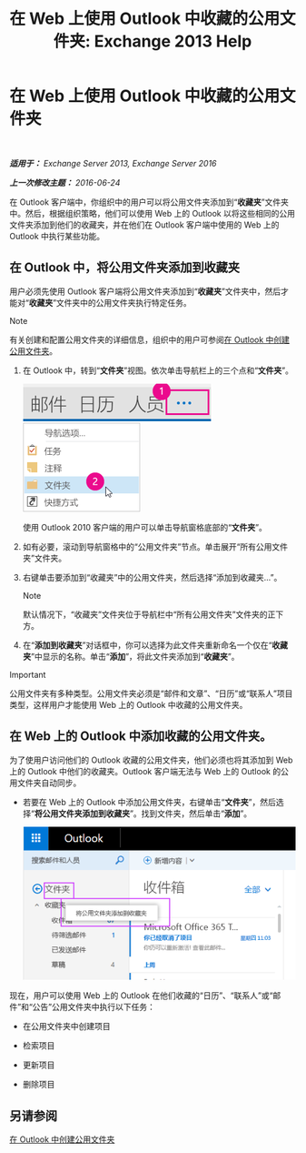 ﻿---
title: '在 Web 上使用 Outlook 中收藏的公用文件夹: Exchange 2013 Help'
TOCTitle: 在 Web 上使用 Outlook 中收藏的公用文件夹
ms:assetid: f6f1db72-4465-4eb8-b525-ac2c1fa10a69
ms:mtpsurl: https://technet.microsoft.com/zh-cn/library/Dn948177(v=EXCHG.150)
ms:contentKeyID: 65289773
ms.date: 01/11/2018
mtps_version: v=EXCHG.150
ms.translationtype: HT
---

# 在 Web 上使用 Outlook 中收藏的公用文件夹

 

_**适用于：** Exchange Server 2013, Exchange Server 2016_

_**上一次修改主题：** 2016-06-24_

在 Outlook 客户端中，你组织中的用户可以将公用文件夹添加到“**收藏夹**”文件夹中。然后，根据组织策略，他们可以使用 Web 上的 Outlook 以将这些相同的公用文件夹添加到他们的收藏夹，并在他们在 Outlook 客户端中使用的 Web 上的 Outlook 中执行某些功能。

## 在 Outlook 中，将公用文件夹添加到收藏夹

用户必须先使用 Outlook 客户端将公用文件夹添加到“**收藏夹**”文件夹中，然后才能对“**收藏夹**”文件夹中的公用文件夹执行特定任务。

> [!NOTE]
> 有关创建和配置公用文件夹的详细信息，组织中的用户可参阅<a href="https://support.office.com/zh-cn/article/create-a-public-folder-in-outlook-d5981360-28d3-4c8f-a373-c98ae570420a?ui=en-us%26rs=en-us%26ad=us">在 Outlook 中创建公用文件夹</a>。


1.  在 Outlook 中，转到“**文件夹**”视图。依次单击导航栏上的三个点和“**文件夹**”。
    
    ![Outlook 2013 导航栏中的省略号](images/Dn948177.7a949ccd-f0e0-4d20-aa4d-f97ae5c6fdff(EXCHG.150).png "Outlook 2013 导航栏中的省略号")  
    ![Outlook 2013 中访问文件夹的导航栏菜单](images/Dn948177.aaedd8fa-8a30-4e96-b4de-9625cd62e2b9(EXCHG.150).png "Outlook 2013 中访问文件夹的导航栏菜单")  
    
    使用 Outlook 2010 客户端的用户可以单击导航窗格底部的“**文件夹**”。

2.  如有必要，滚动到导航窗格中的“公用文件夹”节点。单击展开“所有公用文件夹”文件夹。

3.  右键单击要添加到“收藏夹”中的公用文件夹，然后选择“添加到收藏夹...”。
    
    > [!NOTE]
    > 默认情况下，“收藏夹”文件夹位于导航栏中“所有公用文件夹”文件夹的正下方。


4.  在“**添加到收藏夹**”对话框中，你可以选择为此文件夹重新命名一个仅在“**收藏夹**”中显示的名称。单击“**添加**”，将此文件夹添加到“**收藏夹**”。

> [!important]
> 公用文件夹有多种类型。公用文件夹必须是“邮件和文章”、“日历”或“联系人”项目类型，这样用户才能使用 Web 上的 Outlook 中收藏的公用文件夹。


## 在 Web 上的 Outlook 中添加收藏的公用文件夹。

为了使用户访问他们的 Outlook 收藏的公用文件夹，他们必须也将其添加到 Web 上的 Outlook 中他们的收藏夹。Outlook 客户端无法与 Web 上的 Outlook 的公用文件夹自动同步。

  - 若要在 Web 上的 Outlook 中添加公用文件夹，右键单击“**文件夹**”，然后选择“**将公用文件夹添加到收藏夹**”。找到文件夹，然后单击“**添加**”。
    
    ![将公用文件夹添加到收藏夹](images/Dn948177.dc2af75b-d1c3-4024-8759-00558799d34a(EXCHG.150).png "将公用文件夹添加到收藏夹")  

现在，用户可以使用 Web 上的 Outlook 在他们收藏的“日历”、“联系人”或“邮件”和“公告”公用文件夹中执行以下任务：

  - 在公用文件夹中创建项目

  - 检索项目

  - 更新项目

  - 删除项目

## 另请参阅


[在 Outlook 中创建公用文件夹](https://support.office.com/zh-cn/article/create-a-public-folder-in-outlook-d5981360-28d3-4c8f-a373-c98ae570420a?ui=en-us%26rs=en-us%26ad=us)

